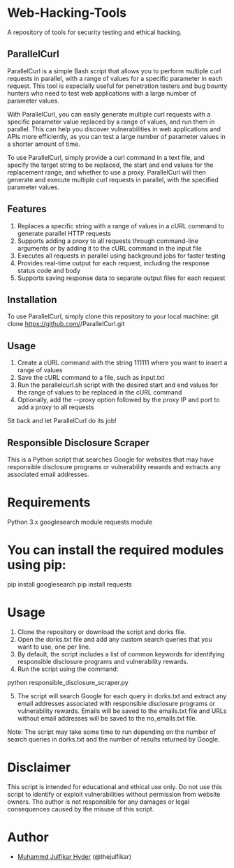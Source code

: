 # Web-Hacking-Tools
A repository of tools for security testing and ethical hacking.

## ParallelCurl
ParallelCurl is a simple Bash script that allows you to perform multiple curl requests in parallel, with a range of values for a specific parameter in each request. This tool is especially useful for penetration testers and bug bounty hunters who need to test web applications with a large number of parameter values.

With ParallelCurl, you can easily generate multiple curl requests with a specific parameter value replaced by a range of values, and run them in parallel. This can help you discover vulnerabilities in web applications and APIs more efficiently, as you can test a large number of parameter values in a shorter amount of time.

To use ParallelCurl, simply provide a curl command in a text file, and specify the target string to be replaced, the start and end values for the replacement range, and whether to use a proxy. ParallelCurl will then generate and execute multiple curl requests in parallel, with the specified parameter values.

## Features
1. Replaces a specific string with a range of values in a cURL command to generate parallel HTTP requests
2. Supports adding a proxy to all requests through command-line arguments or by adding it to the cURL command in the input file
3. Executes all requests in parallel using background jobs for faster testing
4. Provides real-time output for each request, including the response status code and body
5. Supports saving response data to separate output files for each request

## Installation
To use ParallelCurl, simply clone this repository to your local machine:
git clone https://github.com/<username>/ParallelCurl.git

## Usage

1. Create a cURL command with the string 111111 where you want to insert a range of values
2. Save the cURL command to a file, such as input.txt
3. Run the parallelcurl.sh script with the desired start and end values for the range of values to be replaced in the cURL command
4. Optionally, add the --proxy option followed by the proxy IP and port to add a proxy to all requests

  
Sit back and let ParallelCurl do its job!


## Responsible Disclosure Scraper
This is a Python script that searches Google for websites that may have responsible disclosure programs or vulnerability rewards and extracts any associated email addresses.

# Requirements
Python 3.x
googlesearch module
requests module

# You can install the required modules using pip:
pip install googlesearch
pip install requests

# Usage
1. Clone the repository or download the script and dorks file.
2. Open the dorks.txt file and add any custom search queries that you want to use, one per line. 
3. By default, the script includes a list of common keywords for identifying responsible disclosure programs and vulnerability rewards.
4. Run the script using the command:

python responsible_disclosure_scraper.py

5. The script will search Google for each query in dorks.txt and extract any email addresses associated with responsible disclosure programs or vulnerability rewards. Emails will be saved to the emails.txt file and URLs without email addresses will be saved to the no_emails.txt file.

Note: The script may take some time to run depending on the number of search queries in dorks.txt and the number of results returned by Google.

# Disclaimer
This script is intended for educational and ethical use only. Do not use this script to identify or exploit vulnerabilities without permission from website owners. The author is not responsible for any damages or legal consequences caused by the misuse of this script.


  

# Author

* [Muhammd Julfikar Hyder](https://twitter.com/thejulfikar) (@thejulfikar)
